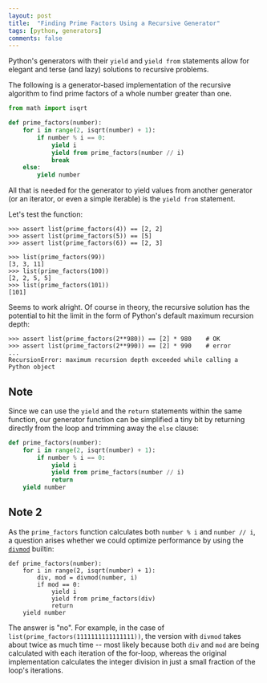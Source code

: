 ```yaml
---
layout: post
title:  "Finding Prime Factors Using a Recursive Generator"
tags: [python, generators]
comments: false
---
```


Python's generators with their `yield` and `yield from` statements allow for
elegant and terse (and lazy) solutions to recursive problems.

The following is a generator-based implementation of the recursive algorithm
to find prime factors of a whole number greater than one.

```python
from math import isqrt

def prime_factors(number):
    for i in range(2, isqrt(number) + 1):
        if number % i == 0:
            yield i
            yield from prime_factors(number // i)
            break
    else:
        yield number
```

All that is needed for the generator to yield values from another generator
(or an iterator, or even a simple iterable) is the `yield from` statement.

Let's test the function:

```pycon
>>> assert list(prime_factors(4)) == [2, 2]
>>> assert list(prime_factors(5)) == [5]
>>> assert list(prime_factors(6)) == [2, 3]
```

```pycon
>>> list(prime_factors(99))
[3, 3, 11]
>>> list(prime_factors(100))
[2, 2, 5, 5]
>>> list(prime_factors(101))
[101]
```

Seems to work alright. Of course in theory, the recursive solution has
the potential to hit the limit in the form of Python's default
maximum recursion depth:

```pycon
>>> assert list(prime_factors(2**980)) == [2] * 980    # OK
>>> assert list(prime_factors(2**990)) == [2] * 990    # error
...
RecursionError: maximum recursion depth exceeded while calling a Python object
```

## Note

Since we can use the `yield` and the `return` statements within the same
function, our generator function can be simplified a tiny bit by returning
directly from the loop and trimming away the `else` clause:

```python
def prime_factors(number):
    for i in range(2, isqrt(number) + 1):
        if number % i == 0:
            yield i
            yield from prime_factors(number // i)
            return
    yield number
```

## Note 2

As the `prime_factors` function calculates both `number % i` and `number // i`,
a question arises whether we could optimize performance by using
the [`divmod`][docs_divmod] builtin:

```pycon
def prime_factors(number):
    for i in range(2, isqrt(number) + 1):
        div, mod = divmod(number, i)
        if mod == 0:
            yield i
            yield from prime_factors(div)
            return
    yield number
```

The answer is "no". For example, in the case of
`list(prime_factors(1111111111111111))`, the version with `divmod` takes about
twice as much time -- most likely because both `div` and `mod` are being
calculated with each iteration of the for-loop, whereas the original
implementation calculates the integer division in just a small fraction of the
loop's iterations.

[docs_divmod]: https://docs.python.org/3/library/functions.html#divmod
